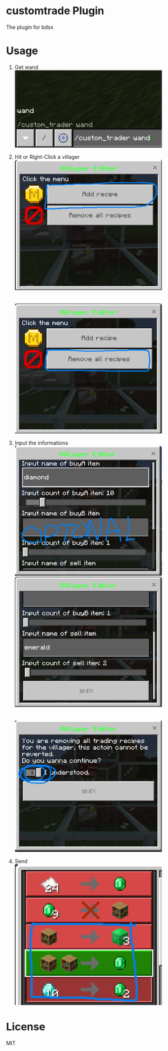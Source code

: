 # customtrade Plugin

The plugin for bdsx

# Usage

1. Get wand<br>
   <img src="./resource/get_wand_originalcmd.png" alt="get_wand_originalcmd" width="400"/>

2. Hit or Right-Click a villager<br>
   <img src="./resource/main_addrecipe.png" alt="main_addrecipe" width="400"/><br>
   <br><br>
   <img src="./resource/main_removeall.png" alt="main_removeall" width="400"/>

3. Input the informations<br>
   <img src="./resource/addrecipe_1.png" alt="addrecipe_1" width="400"/><br>
   <img src="./resource/addrecipe_2.png" alt="addrecipe_2" width="400"/><br>
   <br><br>
   <img src="./resource/removeall_confirm.png" alt="removeall_confirm" width="400"/><br>

4. Send<br>
   <img src="./resource/addrecipe_result.png" alt="addrecipe_result" width="400"/>

# License

MIT
